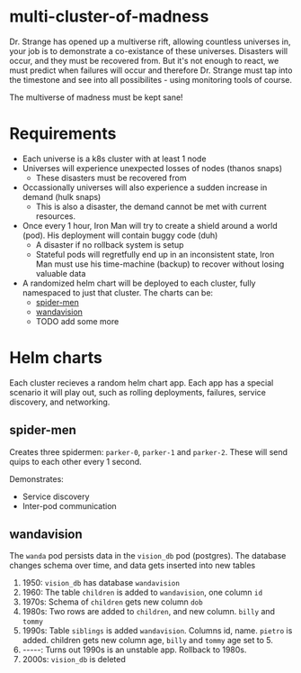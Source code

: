 # multi-cluster-of-madness

Dr. Strange has opened up a multiverse rift, allowing countless universes in, your job is to demonstrate a co-existance of these universes. Disasters will occur, and they must be recovered from. But it's not enough to react, we must predict when failures will occur and therefore Dr. Strange must tap into the timestone and see into all possibilites - using monitoring tools of course. 

The multiverse of madness must be kept sane! 

# Requirements
- Each universe is a k8s cluster with at least 1 node
- Universes will experience unexpected losses of nodes (thanos snaps)
	- These disasters must be recovered from
- Occassionally universes will also experience a sudden increase in demand (hulk snaps)
	- This is also a disaster, the demand cannot be met with current resources.
- Once every 1 hour, Iron Man will try to create a shield around a world (pod). His deployment will contain buggy code (duh)
	- A disaster if no rollback system is setup
	- Stateful pods will regretfully end up in an inconsistent state, Iron Man must use his time-machine (backup) to recover without losing valuable data
- A randomized helm chart will be deployed to each cluster, fully namespaced to just that cluster. The charts can be:
	- [spider-men](#spider-men)
	- [wandavision](#wandavision)
	- TODO add some more

# Helm charts
Each cluster recieves a random helm chart app. Each app has a special scenario it will play out, such as rolling deployments, failures, service discovery, and networking.

## spider-men
Creates three spidermen: `parker-0`, `parker-1` and `parker-2`. These will send quips to each other every 1 second.

Demonstrates:
- Service discovery
- Inter-pod communication

## wandavision
The `wanda` pod persists data in the `vision_db` pod (postgres). The database changes schema over time, and data gets inserted into new tables

1. 1950: `vision_db` has database `wandavision` 
2. 1960: The table `children` is added to `wandavision`, one column `id`
3. 1970s: Schema of `children` gets new column `dob`
4. 1980s: Two rows are added to `children`, and new column. `billy` and `tommy`
5. 1990s: Table `siblings` is added `wandavision`. Columns id, name. `pietro` is added. children gets new column age, `billy` and `tommy` age set to 5. 
6. -----: Turns out 1990s is an unstable app. Rollback to 1980s. 
7. 2000s: `vision_db` is deleted

